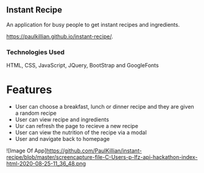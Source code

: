 ## Instant Recipe

An application for busy people to get instant recipes and ingredients.

https://paulkillian.github.io/instant-recipe/.

### Technologies Used

HTML, CSS, JavaScript, JQuery, BootStrap and GoogleFonts

# Features

- User can choose a breakfast, lunch or dinner recipe and they are given a random recipe
- User can view recipe and ingredients
- Usr can refresh the page to recieve a new recipe
- User can view the nutrition of the recipe via a modal
- User and navigate back to homepage

![Image Of App]https://github.com/PaulKillian/instant-recipe/blob/master/screencapture-file-C-Users-p-lfz-api-hackathon-index-html-2020-08-25-11_36_48.png

